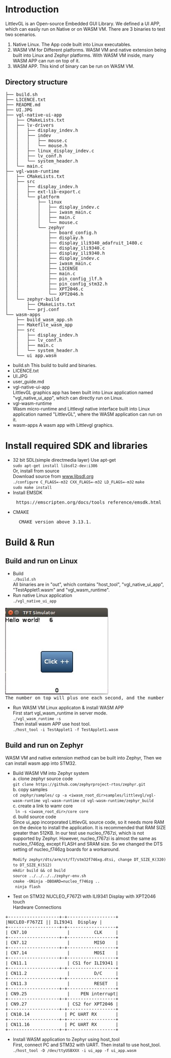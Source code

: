Introduction
==============
LittlevGL is an Open-source Embedded GUI Library. We defined a UI APP, which can easily run on Native or on WASM VM. There are 3 binaries to test two scenarios.
1. Native Linux. The App code built into Linux executables.
2. WASM VM for Different platforms. WASM VM and native extension being built into Linux and Zephyr platforms. With WASM VM inside, many WASM APP can run on top of it.
3. WASM APP. This kind of binary can be run on WASM VM.

Directory structure
--------------------------------
<pre>
├── build.sh
├── LICENCE.txt
├── README.md
├── UI.JPG
├── vgl-native-ui-app
│   ├── CMakeLists.txt
│   ├── lv-drivers
│   │   ├── display_indev.h
│   │   ├── indev
│   │   │   ├── mouse.c
│   │   │   └── mouse.h
│   │   ├── linux_display_indev.c
│   │   ├── lv_conf.h
│   │   └── system_header.h
│   └── main.c
├── vgl-wasm-runtime
│   ├── CMakeLists.txt
│   ├── src
│   │   ├── display_indev.h
│   │   ├── ext-lib-export.c
│   │   └── platform
│   │       ├── linux
│   │       │   ├── display_indev.c
│   │       │   ├── iwasm_main.c
│   │       │   ├── main.c
│   │       │   └── mouse.c
│   │       └── zephyr
│   │           ├── board_config.h
│   │           ├── display.h
│   │           ├── display_ili9340_adafruit_1480.c
│   │           ├── display_ili9340.c
│   │           ├── display_ili9340.h
│   │           ├── display_indev.c
│   │           ├── iwasm_main.c
│   │           ├── LICENSE
│   │           ├── main.c
│   │           ├── pin_config_jlf.h
│   │           ├── pin_config_stm32.h
│   │           ├── XPT2046.c
│   │           └── XPT2046.h
│   └── zephyr-build
│       ├── CMakeLists.txt
│       └── prj.conf
└── wasm-apps
    ├── build_wasm_app.sh
    ├── Makefile_wasm_app
    ├── src
    │   ├── display_indev.h
    │   ├── lv_conf.h
    │   ├── main.c
    │   └── system_header.h
    └── ui_app.wasm
</pre>
- build.sh
  This build to build and binaries.
- LICENCE.txt
- UI.JPG
- user_guide.md
- vgl-native-ui-app</br>
  LittlevGL graphics app has been built into Linux application named "vgl_native_ui_app", which can directly run on Linux.
- vgl-wasm-runtime</br>
  Wasm micro-runtime and Littlevgl native interface built into Linux application named "LittlevGL", where the WASM application can run on it.
- wasm-apps
  A wasm app with Littlevgl graphics.


Install required SDK and libraries
==============
- 32 bit SDL(simple directmedia layer)
Use apt-get</br>
    `sudo apt-get install libsdl2-dev:i386`</br>
Or, install from source</br>
   Download source from www.libsdl.org</br>
    `./configure C_FLAGS=-m32 CXX_FLAGS=-m32 LD_FLAGS=-m32`
    `make`</br>
    `sudo make install`</br>
- Install EMSDK
<pre>
    https://emscripten.org/docs/tools_reference/emsdk.html
</pre>
- CMAKE
<pre>
     CMAKE version above 3.13.1.
</pre>

Build & Run
==============

Build and run on Linux
--------------------------------
- Build</br>
`./build.sh`</br>
    All binaries are in "out", which contains "host_tool", "vgl_native_ui_app", "TestApplet1.wasm" and "vgl_wasm_runtime".
- Run native Linux application</br>
`./vgl_native_ui_app`</br>
<pre>
<img src="./UI.JPG">
The number on top will plus one each second, and the number on the bottom will plus one when clicked.
</pre>
- Run WASM VM Linux applicaton & install WASM APP</br>
 First start vgl_wasm_runtime in server mode.</br>
`./vgl_wasm_runtime -s`</br>
 Then install wasm APP use host tool.</br>
`./host_tool -i TestApplet1 -f TestApplet1.wasm`</br>

Build and run on Zephyr
--------------------------------
WASM VM and native extension method can be built into Zephyr, Then we can install wasm app into STM32.</br>
- Build WASM VM into Zephyr system</br>
 a. clone zephyr source code</br>
`git clone https://github.com/zephyrproject-rtos/zephyr.git`</br>
 b. copy samples</br>
    `cd zephyr/samples/`
    `cp -a <iwasm_root_dir>samples/littlevgl/vgl-wasm-runtime vgl-wasm-runtime`
    `cd vgl-wasm-runtime/zephyr_build`</br>
 c. create a link to wamr core</br>
   ` ln -s <iwasm_root_dir>/core core`</br>
 d. build source code</br>
    Since ui_app incorporated LittlevGL source code, so it needs more RAM on the device to install the application.
    It is recommended that RAM SIZE greater than 512KB.
    In our test use nucleo_f767zi, which is not supported by Zephyr.
    However, nucleo_f767zi is almost the same as nucleo_f746zg, except FLASH and SRAM size.
    So we changed the DTS setting of nucleo_f746zg boards for a workaround.</br>

    `Modify zephyr/dts/arm/st/f7/stm32f746xg.dtsi, change DT_SIZE_K(320) to DT_SIZE_K(512)`</br>
    `mkdir build && cd build`</br>
    `source ../../../../zephyr-env.sh`</br>
    `cmake -GNinja -DBOARD=nucleo_f746zg ..`</br>
   ` ninja flash`</br>

- Test on STM32 NUCLEO_F767ZI with ILI9341 Display with XPT2046 touch</br>
Hardware Connections
<pre>
+-------------------+-+------------------+
|NUCLEO-F767ZI || ILI9341  Display |
+-------------------+-+------------------+
| CN7.10               |         CLK     |
+-------------------+-+------------------+
| CN7.12               |         MISO    |
+-------------------+-+------------------+
| CN7.14               |         MOSI    |
+-------------------+-+------------------+
| CN11.1               | CS1 for ILI9341 |
+-------------------+-+------------------+
| CN11.2               |         D/C     |
+-------------------+-+------------------+
| CN11.3               |         RESET   |
+-------------------+-+------------------+
| CN9.25               |    PEN interrupt|
+-------------------+-+------------------+
| CN9.27               | CS2 for XPT2046 |
+-------------------+-+------------------+
| CN10.14             | PC UART RX       |
+-------------------+-+------------------+
| CN11.16             | PC UART RX       |
+-------------------+-+------------------+
</pre>
- Install WASM application to Zephyr using host_tool</br>
First, connect PC and STM32 with UART. Then install to use host_tool.</br>
`./host_tool -D /dev/ttyUSBXXX -i ui_app -f ui_app.wasm`

